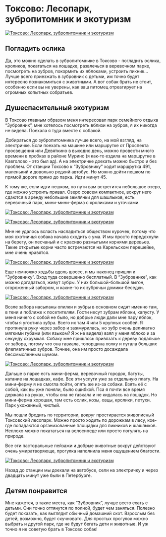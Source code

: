 # Токсово: Лесопарк, зубропитомник и экотуризм

[![Токсово: Лесопарк, зубропитомник и экотуризм](photos/01.jpg)](photos/01.jpg)

## Погладить ослика

Да, это можно сделать в зубропитомнике в Токсово - погладить ослика, кроликов, покататься на лошадке, развлечься в веревочном парке, посмотреть на зубров, покормить их яблоками, устроить пикник… Лучше всего приезжать в зубровник с детьми, им точно будет интересно познакомиться с животными. А вот собак брать не стоит, особенно если вы не уверены, как ваш питомец отреагирует на огромных копытных собратьев.

## Душеспасительный экотуризм

В Токсово главным образом меня интересовал парк семейного отдыха “Зубровник”, мне хотелось посмотреть вблизи на зубров, я их никогда не видела. Поехала я туда вместе с собакой.

Добираться до зубропитомника лучше всего, на мой взгляд, на электричке. Если поехать на машине или маршрутке от Проспекта просвещения или Девяткино в выходно день, можно провести много времени в пробках в районе Мурино (я как-то ездила на маршрутке в Кавголово - это был ад). А на электричке доехать можно быстро и без проблем. От станции Токсово к “Зубровнику” ходит маршрутка 491, маленький и довольно редкий автобус. Но можно дойти пешком по прямой дороге прямо до парка. Идти минут 45.

К тому же, если идти пешком, по пути вам встретится небольшое озеро, где можно устроить привал. Озеро совсем компактное, вокруг него сдаются в аренду небольшие землянки для шашлыков, есть веревочный парк, мини-мини-ферма с кроликами и уточками.

[![Токсово: Лесопарк, зубропитомник и экотуризм](photos/02.jpg)](photos/02.jpg)

[![Токсово: Лесопарк, зубропитомник и экотуризм](photos/03.jpg)](photos/03.jpg)

Мне не удалось всласть насладиться обществом курочек, потому что моя охотничья собака начала сходить с ума. И мы просто передохнули на берегу, он песчаный и с красиво размытыми корнями деревьев. Такие открытые корни часто встречаются на Карельском перешейке, мне очень нравятся.

[![Токсово: Лесопарк, зубропитомник и экотуризм](photos/04.jpg)](photos/04.jpg)

Еще немножко ходьбы вдоль шоссе, и мы наконец пришли к “Зубровнику”. Вход туда совершенно бесплатный. В “Зубровнике”, как можно догадаться, живут зубры. У них большой-большой выгон, огороженный забором, и какие-то их зубрячьи домики-беседки.

[![Токсово: Лесопарк, зубропитомник и экотуризм](photos/05.jpg)](photos/05.jpg)

Возле забора насыпаны опилки и зубры в основном сидят именно там, в тени и поближе к посетителям. Гости несут зубрам яблоки, капусту. У меня ничего с собой не было, но добрые люди дали мне пару яблок, чтобы я угостила зубра. Всего их там 4 или 5 крупных особей. Я протянула руку через забор и зажмурилась, но зубр очень деликатно мягкими губами (или языком? Я ж не видела) взял у меня яблоко и за секунду схрумкал. Собаку мне пришлось привязать к дереву подальше от забора, потому что она гавкала, топорщина холку и пугала больших флегматичных зубров. Точнее, она им просто досаждала бессмысленным шумом.

[![Токсово: Лесопарк, зубропитомник и экотуризм](photos/06.jpg)](photos/06.jpg)

Дальше в парке есть мини-ферма, веревочный городок, батуты, катание на лошадках, кафе. Все эти услуги уже за отдельную плату. На мини-ферму я не смогла пойти, опять же из-за собаки. Взять её с собой, как вы уже поняли, было ошибкой. Пса я почти все время держала на руках, чтобы она не гавкала и не кидалась на лошадок. Но мини-ферма хорошая, там есть ослик, козы, овцы, кролики, петухи. Парк ухоженный, чистый.

Мы пошли бродить по территории, вокруг простирается живописный Токсовский лесопарк. Можно просто ходить по дорожкам в лесу, кое-где попадаются организованные площадки для пикников и шашлыков. Неплохо можно покататься на велосипеде или просто погулять на природе.

Все эти пасторальные пейзажи и добрые животные вокруг действуют очень умиратворяюще, прогулка наполнила меня ощущением благости.

[![Токсово: Лесопарк, зубропитомник и экотуризм](photos/01.jpg)](photos/01.jpg)

Назад до станции мы доехали на автобусе, сели на электричку и через двадцать минут уже были в Петербурге.

## Детям понравится

Мне кажется, в такие места, как “Зубровник”, лучше всего ехать с детьми. Они точно оттянутся по полной, будет чем заняться. Полезно будет показать, как выглядит обычный домашний скот. Взрослым без детей, возможно, будет скучновато. Для простых прогулок можно выбрать и другой парк, где не будут бегать дети и животные. И уж точно я не советую брать в Токсово собак!